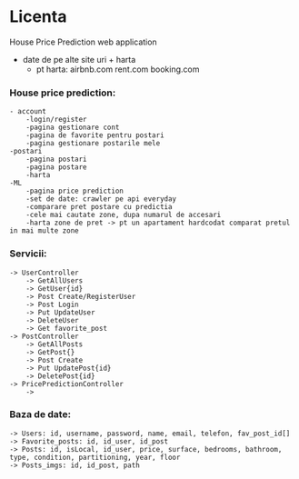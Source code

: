 # Licenta
House Price Prediction web application 
  - date de pe alte site uri + harta
	- pt harta: airbnb.com rent.com booking.com
	
### House price prediction:
	- account
		-login/register
		-pagina gestionare cont
		-pagina de favorite pentru postari
		-pagina gestionare postarile mele
	-postari
		-pagina postari
		-pagina postare
		-harta
	-ML
		-pagina price prediction
		-set de date: crawler pe api everyday
		-comparare pret postare cu predictia
		-cele mai cautate zone, dupa numarul de accesari
		-harta zone de pret -> pt un apartament hardcodat comparat pretul in mai multe zone

### Servicii:
	-> UserController
		-> GetAllUsers
		-> GetUser{id}
		-> Post Create/RegisterUser
		-> Post Login
		-> Put UpdateUser
		-> DeleteUser
		-> Get favorite_post
	-> PostController
		-> GetAllPosts
		-> GetPost{}
		-> Post Create
		-> Put UpdatePost{id}
		-> DeletePost{id}
	-> PricePredictionController
		->
### Baza de date:
	-> Users: id, username, password, name, email, telefon, fav_post_id[]
	-> Favorite_posts: id, id_user, id_post
	-> Posts: id, isLocal, id_user, price, surface, bedrooms, bathroom, type, condition, partitioning, year, floor
	-> Posts_imgs: id, id_post, path
